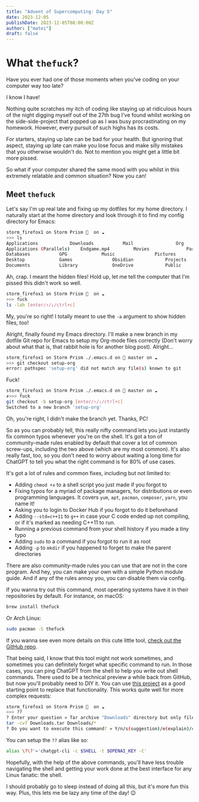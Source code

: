 ```yaml
---
title: "Advent of Supercomputing: Day 5"
date: 2023-12-05
publishDate: 2023-12-05T08:00:00Z
author: ["matei"]
draft: false
---
```


# What `thefuck`?

Have you ever had one of those moments when you've coding on your computer way too late?

I know I have!

Nothing quite scratches my itch of coding like staying up at ridiculous hours of the night digging myself out of the 27th bug
I've found whilst working on the side-side-project that popped up as I was busy procrastinating on my homework. However, every
pursuit of such highs has its costs.

For starters, staying up late can be bad for your health. But ignoring that aspect, staying up late can make you lose focus and make
silly mistakes that you otherwise wouldn't do. Not to mention you might get a little bit more pissed.

So what if your computer shared the same mood with you whilst in this extremely relatable and common situation? Now you can!

## Meet `thefuck`

Let's say I'm up real late and fixing up my dotfiles for my home directory. I naturally start at the home directory and look through it
to find my config directory for Emacs:

```sh
storm_firefox1 on Storm Prism   on ☁️   
>>> ls
Applications			Downloads			Mail				Org				Repos
Applications (Parallels)	Endgame.mp4			Movies				Parallels			Virtual Machines.localized
Databases			GPG				Music				Pictures			
Desktop				Games				Obsidian			Projects
Documents			Library				OneDrive			Public
```

Ah, crap. I meant the hidden files! Hold up, let me tell the computer that I'm pissed this didn't work so well.

```sh
storm_firefox1 on Storm Prism   on ☁️   
>>> fuck
ls -lah [enter/↑/↓/ctrl+c]
```

My, you're so right! I totally meant to use the `-a` argument to show hidden files, too!

Alright, finally found my Emacs directory. I'll make a new branch in my dotfile Git repo for Emacs to setup my Org-mode files correctly
(Don't worry about what that is, that rabbit hole is for another blog post). Alright...

```sh
storm_firefox1 on Storm Prism ./.emacs.d on 🌱 master on ☁️   
>>> git checkout setup-org
error: pathspec 'setup-org' did not match any file(s) known to git
```

Fuck!

```sh
storm_firefox1 on Storm Prism ./.emacs.d on 🌱 master on ☁️   
✗>>> fuck
git checkout -b setup-org [enter/↑/↓/ctrl+c]
Switched to a new branch 'setup-org'
```

Oh, you're right, I didn't make the branch yet. Thanks, PC!

So as you can probably tell, this really nifty command lets you just instantly fix common typos whenever you're on the shell. It's got a ton
of community-made rules enabled by default that cover a lot of common screw-ups, including the two above (which are my most common). It's also
really fast, too, so you don't need to worry about waiting a long time for ChatGPT to tell you what the right command is for 80% of use cases.

It's got a lot of rules and common fixes, including but not limited to:
- Adding `chmod +x` to a shell script you just made if you forgot to
- Fixing typos for a myriad of package managers, for distributions or even
  programming languages. It covers `yum`, `apt`, `pacman`, `composer`, `yarn`, you name it!
- Asking you to login to Docker Hub if you forgot to do it beforehand
- Adding `--std=c++11` to `g++` in case your C code ended up not compiling,
  or if it's marked as needing C++11 to run.
- Running a previous command from your shell history if you made a tiny typo
- Adding `sudo` to a command if you forgot to run it as root
- Adding `-p` to `mkdir` if you happened to forget to make the parent
  directories

There are also community-made rules you can use that are not in the core program. And hey, you can make your own with a simple Python module guide.
And if any of the rules annoy you, you can disable them via config.

If you wanna try out this command, most operating systems have it in their
repositories by default. For instance, on macOS:

```sh
brew install thefuck
```

Or Arch Linux:
```sh
sudo pacman -S thefuck
```

If you wanna see even more details on this cute little tool,
[check out the GitHub repo](https://github.com/nvbn/thefuck).

That being said, I know that this tool might not work sometimes, and sometimes
you can definitely forget what specific command to run. In those cases, you can
ping ChatGPT from the shell to help you write out shell commands. There used to be
a technical preview a while back from GitHub, but now you'll probably need to DIY it.
You can use [this project](https://github.com/liCells/chatgpt-cli) as a good starting point
to replace that functionality. This works quite well for more complex requests:

```sh
storm_firefox1 on Storm Prism   on ☁️   
>>> ??
? Enter your question » Tar archive "Downloads" directory but only files within it, not the directory itself
tar -cvf Downloads.tar Downloads/*
? Do you want to execute this command? » Y/n/s(suggestion)/e(explain)/c(Copy to Clipboard)
```

You can setup the `??` alias like so:
```sh
alias \?\?'='chatgpt-cli -c $SHELL -t $OPENAI_KEY -C'
```

Hopefully, with the help of the above commands, you'll have less trouble navigating the shell and getting your work done at the
best interface for any Linux fanatic: the shell.

I should probably go to sleep instead of doing all this, but it's more fun this way. Plus, this lets me be lazy any time of the day! 😉